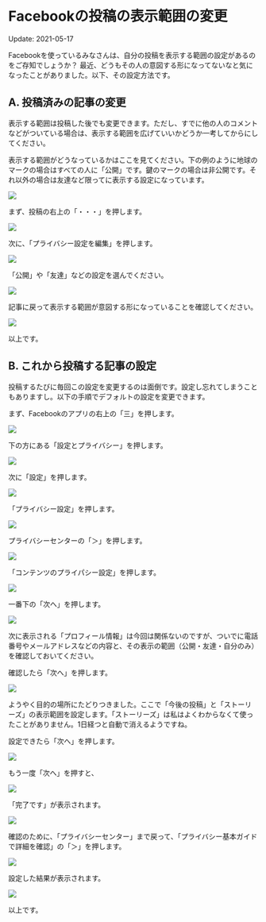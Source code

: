 # Facebookの投稿の表示範囲の変更

Update: 2021-05-17

Facebookを使っているみなさんは、自分の投稿を表示する範囲の設定があるのをご存知でしょうか？
最近、どうもその人の意図する形になってないなと気になったことがありました。以下、その設定方法です。

## A. 投稿済みの記事の変更

表示する範囲は投稿した後でも変更できます。ただし、すでに他の人のコメントなどがついている場合は、表示する範囲を広げていいかどうか一考してからにしてください。

表示する範囲がどうなっているかはここを見てください。下の例のように地球のマークの場合はすべての人に「公開」です。鍵のマークの場合は非公開です。それ以外の場合は友達など限ってに表示する設定になっています。

![](20210517/00.jpg)

まず、投稿の右上の「・・・」を押します。

![](20210517/01.jpg)

次に、「プライバシー設定を編集」を押します。

![](20210517/02.jpg)

「公開」や「友達」などの設定を選んでください。

![](20210517/03.jpg)

記事に戻って表示する範囲が意図する形になっていることを確認してください。

![](20210517/04.jpg)

以上です。

## B. これから投稿する記事の設定

投稿するたびに毎回この設定を変更するのは面倒です。設定し忘れてしまうこともありますし。以下の手順でデフォルトの設定を変更できます。

まず、Facebookのアプリの右上の「三」を押します。

![](20210517/11.jpg)

下の方にある「設定とプライバシー」を押します。

![](20210517/12.jpg)

次に「設定」を押します。

![](20210517/13.jpg)

「プライバシー設定」を押します。

![](20210517/14.jpg)

プライバシーセンターの「＞」を押します。

![](20210517/15.jpg)

「コンテンツのプライパシー設定」を押します。

![](20210517/16.jpg)

一番下の「次へ」を押します。

![](20210517/17.jpg)

次に表示される「プロフィール情報」は今回は関係ないのですが、ついでに電話番号やメールアドレスなどの内容と、その表示の範囲（公開・友達・自分のみ）を確認しておいてください。

確認したら「次へ」を押します。

![](20210517/19.jpg)

ようやく目的の場所にたどりつきました。ここで「今後の投稿」と「ストーリーズ」の表示範囲を設定します。「ストーリーズ」は私はよくわからなくて使ったことがありません。1日経つと自動で消えるようですね。

設定できたら「次へ」を押します。

![](20210517/20.jpg)

もう一度「次へ」を押すと、

![](20210517/19.jpg)

「完了です」が表示されます。

![](20210517/22.jpg)

確認のために、「プライバシーセンター」まで戻って、「プライバシー基本ガイドで詳細を確認」の「＞」を押します。

![](20210517/23.jpg)

設定した結果が表示されます。

![](20210517/24.jpg)

以上です。
